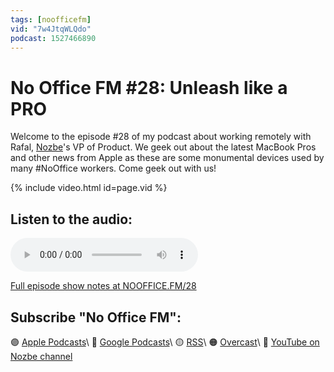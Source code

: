 ```yaml
---
tags: [noofficefm]
vid: "7w4JtqWLQdo"
podcast: 1527466890
---
```


# No Office FM #28: Unleash like a PRO

Welcome to the episode #28 of my podcast about working remotely with Rafal, [Nozbe][n]'s VP of Product. We geek out about the latest MacBook Pros and other news from Apple as these are some monumental devices used by many #NoOffice workers. Come geek out with us!

{% include video.html id=page.vid %}

<!--More-->

## Listen to the audio:

<audio controls>
<source src="https://media.transistor.fm/68ed7289/5fbc02a5.mp3" type="audio/mpeg">
</audio>



[Full episode show notes at NOOFFICE.FM/28](https://nooffice.fm/28)

## Subscribe "No Office FM":

🟣 [Apple Podcasts](https://podcasts.apple.com/podcast/no-office/id1527466890)\\
🔵 [Google Podcasts](https://podcasts.google.com/feed/aHR0cHM6Ly9mZWVkcy50cmFuc2lzdG9yLmZtL25vb2ZmaWNl)\\
🟡 [RSS](https://nozbe.com/nooffice.rss)\\
🟠 [Overcast](https://overcast.fm/itunes1527466890/no-office)\\
🔴 [YouTube on Nozbe channel](https://youtube.com/NozbeCom)

<!--podcast: 1527466890-->

[n]: https://michael.gratis/nozbe
[np]: https://michael.gratis/nozbepersonal